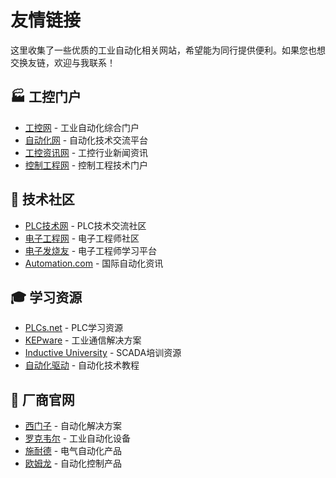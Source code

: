# 友情链接

这里收集了一些优质的工业自动化相关网站，希望能为同行提供便利。如果您也想交换友链，欢迎与我联系！

## 🏭 工控门户
- [工控网](https://www.gongkong.com) - 工业自动化综合门户
- [自动化网](https://www.chinaaet.com) - 自动化技术交流平台
- [工控资讯网](https://www.ca800.com) - 工控行业新闻资讯
- [控制工程网](https://www.cechina.cn) - 控制工程技术门户

## 🔧 技术社区
- [PLC技术网](https://bbs.plcjx.com) - PLC技术交流社区
- [电子工程网](https://www.21ic.com) - 电子工程师社区
- [电子发烧友](https://www.elecfans.com) - 电子工程师学习平台
- [Automation.com](https://www.automation.com) - 国际自动化资讯

## 🎓 学习资源
- [PLCs.net](https://www.plcs.net) - PLC学习资源
- [KEPware](https://www.kepware.com) - 工业通信解决方案
- [Inductive University](https://www.inductiveautomation.com) - SCADA培训资源
- [自动化驱动](https://www.automation-drive.com) - 自动化技术教程

## 🏢 厂商官网
- [西门子](https://new.siemens.com/cn/zh.html) - 自动化解决方案
- [罗克韦尔](https://www.rockwellautomation.com/zh-cn.html) - 工业自动化设备
- [施耐德](https://www.schneider-electric.cn) - 电气自动化产品
- [欧姆龙](https://www.omron.com.cn) - 自动化控制产品
